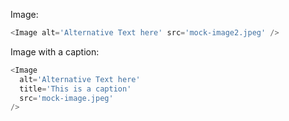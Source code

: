 Image:

```js
<Image alt='Alternative Text here' src='mock-image2.jpeg' />
```

Image with a caption:

```js
<Image
  alt='Alternative Text here'
  title='This is a caption'
  src='mock-image.jpeg'
/>
```
